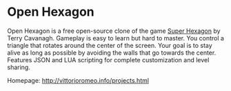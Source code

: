 Open Hexagon
============

Open Hexagon is a free open-source clone of the game [Super Hexagon](http://superhexagon.com/) by Terry Cavanagh.
Gameplay is easy to learn but hard to master.
You control a triangle that rotates around the center of the screen.
Your goal is to stay alive as long as possible by avoiding the walls that go towards the center.
Features JSON and LUA scripting for complete customization and level sharing.

Homepage: http://vittorioromeo.info/projects.html


